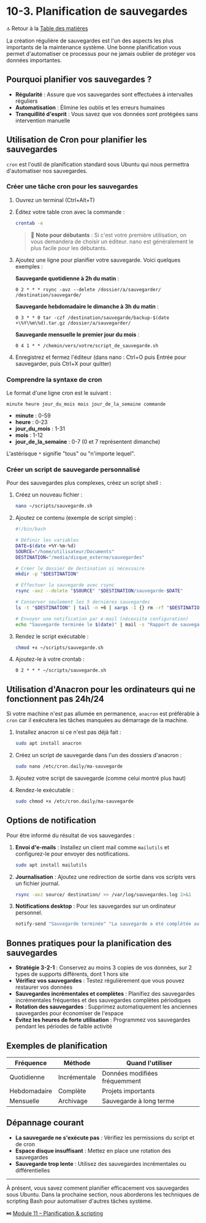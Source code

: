 # 10-3. Planification de sauvegardes

🔝 Retour à la [Table des matières](/SOMMAIRE.md)

La création régulière de sauvegardes est l'un des aspects les plus importants de la maintenance système. Une bonne planification vous permet d'automatiser ce processus pour ne jamais oublier de protéger vos données importantes.

## Pourquoi planifier vos sauvegardes ?

- **Régularité** : Assure que vos sauvegardes sont effectuées à intervalles réguliers
- **Automatisation** : Élimine les oublis et les erreurs humaines
- **Tranquillité d'esprit** : Vous savez que vos données sont protégées sans intervention manuelle

## Utilisation de Cron pour planifier les sauvegardes

`cron` est l'outil de planification standard sous Ubuntu qui nous permettra d'automatiser nos sauvegardes.

### Créer une tâche cron pour les sauvegardes

1. Ouvrez un terminal (Ctrl+Alt+T)
2. Éditez votre table cron avec la commande :
   ```bash
   crontab -e
   ```
   > 📝 **Note pour débutants** : Si c'est votre première utilisation, on vous demandera de choisir un éditeur. nano est généralement le plus facile pour les débutants.

3. Ajoutez une ligne pour planifier votre sauvegarde. Voici quelques exemples :

   **Sauvegarde quotidienne à 2h du matin** :
   ```
   0 2 * * * rsync -avz --delete /dossier/a/sauvegarder/ /destination/sauvegarde/
   ```

   **Sauvegarde hebdomadaire le dimanche à 3h du matin** :
   ```
   0 3 * * 0 tar -czf /destination/sauvegarde/backup-$(date +\%Y\%m\%d).tar.gz /dossier/a/sauvegarder/
   ```

   **Sauvegarde mensuelle le premier jour du mois** :
   ```
   0 4 1 * * /chemin/vers/votre/script_de_sauvegarde.sh
   ```

4. Enregistrez et fermez l'éditeur (dans nano : Ctrl+O puis Entrée pour sauvegarder, puis Ctrl+X pour quitter)

### Comprendre la syntaxe de cron

Le format d'une ligne cron est le suivant :
```
minute heure jour_du_mois mois jour_de_la_semaine commande
```

- **minute** : 0-59
- **heure** : 0-23
- **jour_du_mois** : 1-31
- **mois** : 1-12
- **jour_de_la_semaine** : 0-7 (0 et 7 représentent dimanche)

L'astérisque `*` signifie "tous" ou "n'importe lequel".

### Créer un script de sauvegarde personnalisé

Pour des sauvegardes plus complexes, créez un script shell :

1. Créez un nouveau fichier :
   ```bash
   nano ~/scripts/sauvegarde.sh
   ```

2. Ajoutez ce contenu (exemple de script simple) :
   ```bash
   #!/bin/bash

   # Définir les variables
   DATE=$(date +%Y-%m-%d)
   SOURCE="/home/utilisateur/Documents"
   DESTINATION="/media/disque_externe/sauvegardes"

   # Créer le dossier de destination si nécessaire
   mkdir -p "$DESTINATION"

   # Effectuer la sauvegarde avec rsync
   rsync -avz --delete "$SOURCE" "$DESTINATION/sauvegarde-$DATE"

   # Conserver seulement les 5 dernières sauvegardes
   ls -t "$DESTINATION" | tail -n +6 | xargs -I {} rm -rf "$DESTINATION/{}"

   # Envoyer une notification par e-mail (nécessite configuration)
   echo "Sauvegarde terminée le $(date)" | mail -s "Rapport de sauvegarde" votre@email.com
   ```

3. Rendez le script exécutable :
   ```bash
   chmod +x ~/scripts/sauvegarde.sh
   ```

4. Ajoutez-le à votre crontab :
   ```
   0 2 * * * ~/scripts/sauvegarde.sh
   ```

## Utilisation d'Anacron pour les ordinateurs qui ne fonctionnent pas 24h/24

Si votre machine n'est pas allumée en permanence, `anacron` est préférable à `cron` car il exécutera les tâches manquées au démarrage de la machine.

1. Installez anacron si ce n'est pas déjà fait :
   ```bash
   sudo apt install anacron
   ```

2. Créez un script de sauvegarde dans l'un des dossiers d'anacron :
   ```bash
   sudo nano /etc/cron.daily/ma-sauvegarde
   ```

3. Ajoutez votre script de sauvegarde (comme celui montré plus haut)

4. Rendez-le exécutable :
   ```bash
   sudo chmod +x /etc/cron.daily/ma-sauvegarde
   ```

## Options de notification

Pour être informé du résultat de vos sauvegardes :

1. **Envoi d'e-mails** : Installez un client mail comme `mailutils` et configurez-le pour envoyer des notifications.
   ```bash
   sudo apt install mailutils
   ```

2. **Journalisation** : Ajoutez une redirection de sortie dans vos scripts vers un fichier journal.
   ```bash
   rsync -avz source/ destination/ >> /var/log/sauvegardes.log 2>&1
   ```

3. **Notifications desktop** : Pour les sauvegardes sur un ordinateur personnel.
   ```bash
   notify-send "Sauvegarde terminée" "La sauvegarde a été complétée avec succès."
   ```

## Bonnes pratiques pour la planification des sauvegardes

- **Stratégie 3-2-1** : Conservez au moins 3 copies de vos données, sur 2 types de supports différents, dont 1 hors site
- **Vérifiez vos sauvegardes** : Testez régulièrement que vous pouvez restaurer vos données
- **Sauvegardes incrémentales et complètes** : Planifiez des sauvegardes incrémentales fréquentes et des sauvegardes complètes périodiques
- **Rotation des sauvegardes** : Supprimez automatiquement les anciennes sauvegardes pour économiser de l'espace
- **Évitez les heures de forte utilisation** : Programmez vos sauvegardes pendant les périodes de faible activité

## Exemples de planification

| Fréquence | Méthode | Quand l'utiliser |
|-----------|---------|------------------|
| Quotidienne | Incrémentale | Données modifiées fréquemment |
| Hebdomadaire | Complète | Projets importants |
| Mensuelle | Archivage | Sauvegarde à long terme |

## Dépannage courant

- **La sauvegarde ne s'exécute pas** : Vérifiez les permissions du script et de cron
- **Espace disque insuffisant** : Mettez en place une rotation des sauvegardes
- **Sauvegarde trop lente** : Utilisez des sauvegardes incrémentales ou différentielles

---

À présent, vous savez comment planifier efficacement vos sauvegardes sous Ubuntu. Dans la prochaine section, nous aborderons les techniques de scripting Bash pour automatiser d'autres tâches système.

⏭️ [Module 11 – Planification & scripting](/04-automatisation-maintenance/module-11-planification-scripting/README.md)
